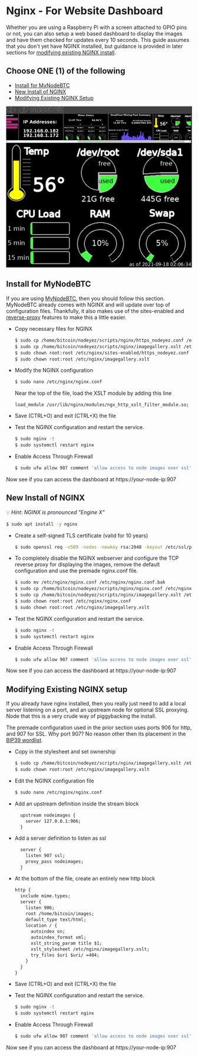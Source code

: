 # Nginx - For Website Dashboard

Whether you are using a Raspberry Pi with a screen attached to GPIO pins or not, you can also setup a web based dashboard to display the images and have them checked for updates every 10 seconds. 
This guide assumes that you don't yet have NGINX installed, but guidance is provided in later sections for [modifying existing NGINX install](#modifying-existing-nginx-setup).

## Choose ONE (1) of the following

- [Install for MyNodeBTC](#install-for-mynodebtc)
- [New Install of NGINX](#new-install-of-nginx)
- [Modifying Existing NGINX Setup](#modifying-existing-nginx-setup)

![sample image of dashboard](./images/websitedashboard.png)

## Install for MyNodeBTC

If you are using [MyNodeBTC](https://mynodebtc.com/), then you should follow this section.  MyNodeBTC already comes with NGINX and will update over top of configuration files. Thankfully, it also makes use of the sites-enabled and [reverse-proxy](https://docs.nginx.com/nginx/admin-guide/web-server/reverse-proxy/) features to make this a little easier.

* Copy necessary files for NGINX

  ```sh
  $ sudo cp /home/bitcoin/nodeyez/scripts/nginx/https_nodeyez.conf /etc/nginx/sites-enabled/https_nodeyez.conf
  $ sudo cp /home/bitcoin/nodeyez/scripts/nginx/imagegallery.xslt /etc/nginx/imagegallery.xslt
  $ sudo chown root:root /etc/nginx/sites-enabled/https_nodeyez.conf
  $ sudo chown root:root /etc/nginx/imagegallery.xslt
  ```

* Modify the NGINX configuration

  ```sh
  $ sudo nano /etc/nginx/nginx.conf
  ```
  
  Near the top of the file, load the XSLT module by adding this line
  
  ```
  load_module /usr/lib/nginx/modules/ngx_http_xslt_filter_module.so;
  ```

* Save (CTRL+O) and exit (CTRL+X) the file

* Test the NGINX configuration and restart the service.

  ```sh
  $ sudo nginx -t
  $ sudo systemctl restart nginx
  ```
  
* Enable Access Through Firewall

   ```sh
   $ sudo ufw allow 907 comment 'allow access to node images over ssl'
   ```
 
Now see if you can access the dashboard at https://your-node-ip:907
  


## New Install of NGINX

  💡 _Hint: NGINX is pronounced "Engine X"_

  ```sh
  $ sudo apt install -y nginx
  ```

* Create a self-signed TLS certificate (valid for 10 years)

  ```sh
  $ sudo openssl req -x509 -nodes -newkey rsa:2048 -keyout /etc/ssl/private/nginx-selfsigned.key -out /etc/ssl/certs/nginx-selfsigned.crt -subj "/CN=localhost" -days 3650
  ```

* To completely disable the NGINX webserver and configure the TCP reverse proxy for displaying the images, remove the default configuration and use the premade nginx.conf file.

  ```sh
  $ sudo mv /etc/nginx/nginx.conf /etc/nginx/nginx.conf.bak
  $ sudo cp /home/bitcoin/nodeyez/scripts/nginx/nginx.conf /etc/nginx/nginx.conf
  $ sudo cp /home/bitcoin/nodeyez/scripts/nginx/imagegallery.xslt /etc/nginx/imagegallery.xslt
  $ sudo chown root:root /etc/nginx/nginx.conf
  $ sudo chown root:root /etc/nginx/imagegallery.xslt
  ```

* Test the NGINX configuration and restart the service.

  ```sh
  $ sudo nginx -t
  $ sudo systemctl restart nginx
  ```

* Enable Access Through Firewall

   ```sh
   $ sudo ufw allow 907 comment 'allow access to node images over ssl'
   ```
 
Now see if you can access the dashboard at https://your-node-ip:907

## Modifying Existing NGINX setup

If you already have nginx installed, then you really just need to add a local server listening on a port, and an upstream node for optional SSL proxying.  Node that this is a very crude way of piggybacking the install.

The premade configuration used in the prior section uses ports 906 for http, and 907 for SSL.  Why port 907? No reason other then its placement in the [BIP39 wordlist](https://github.com/bitcoin/bips/blob/master/bip-0039/english.txt#L907).

* Copy in the stylesheet and set ownership

  ```sh
  $ sudo cp /home/bitcoin/nodeyez/scripts/nginx/imagegallery.xslt /etc/nginx/imagegallery.xslt
  $ sudo chown root:root /etc/nginx/imagegallery.xslt
  ```

* Edit the NGINX configuration file

  ```sh
  $ sudo nano /etc/nginx/nginx.conf
  ```
  
* Add an upstream definition inside the stream block

  ```nginx
    upstream nodeimages {
      server 127.0.0.1:906;
    }
  ```

* Add a server definition to listen as ssl

  ```nginx
    server {
      listen 907 ssl;
      proxy_pass nodeimages;
    }
  ```
  
* At the bottom of the file, create an entirely new http block

  ```nginx
  http {
    include mime.types;
    server {
      listen 906;
      root /home/bitcoin/images;
      default_type text/html;
      location / {
        autoindex on;
        autoindex_format xml;
        xslt_string_param title $1;
        xslt_stylesheet /etc/nginx/imagegallery.xslt;
        try_files $uri $uri/ =404;
      }
    }
  }
  ```
  
* Save (CTRL+O) and exit (CTRL+X) the file

* Test the NGINX configuration and restart the service.

  ```sh
  $ sudo nginx -t
  $ sudo systemctl restart nginx
  ```

* Enable Access Through Firewall

   ```sh
   $ sudo ufw allow 907 comment 'allow access to node images over ssl'
   ```
 
Now see if you can access the dashboard at https://your-node-ip:907



